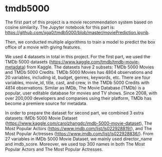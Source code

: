 # tmdb5000
The first part of this project is a movie recommendation system based on cosine similarity. The Jupyter notebook for this part is: https://github.com/xga0/tmdb5000/blob/master/moviePrediction.ipynb.

Then, we conducted multiple algorithms to train a model to predict the box office of a movie with giving features.

We used 4 datasets in total in this project. For the first part, we used the TMDb 5000 datasets (https://www.kaggle.com/tmdb/tmdb-movie-metadata) from Kaggle. The datasets have 2 subsets: TMDb 5000 Movies and TMDb 5000 Credits. TMDb 5000 Movies has 4804 observations and 20 variables, including id, budget, genres, keywords, etc. There are four variables, movie_id, title, cast, and crew, in the TMDb 5000 Credits with 4814
observations. Similar as IMDb, The Movie Database (TMDb) is a popular, user editable database for movies and TV shows. Since 2008, with over 200,000 developers and companies using their platform, TMDb has become a premiere source for metadata. 

In order to prepare the dataset for second part, we combined 3 extra datasets: IMDb 5000 Movie Dataset (https://www.kaggle.com/carolzhangdc/imdb-5000-movie-dataset), The Most Popular
Actors (https://www.imdb.com/list/ls022928819/), and The Most Popular Actresses (https://www.imdb.com/list/ls022928836/). From 27 variables in IMDb 5000 Movie Dataset, we mainly used director_name and imdb_score. Moreover, we used top 300 names in both The Most Popular Actors and The Most Popular Actresses.

